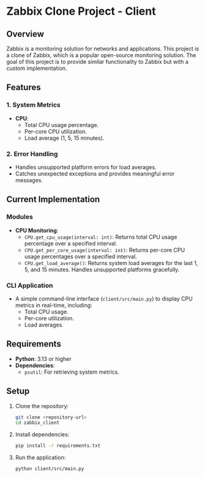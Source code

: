 # Zabbix Clone Project - Client

## Overview

Zabbix is a monitoring solution for networks and applications. This project is a clone of Zabbix, which is a popular open-source monitoring solution. The goal of this project is to provide similar functionality to Zabbix but with a custom implementation.

## Features

### 1. System Metrics
- **CPU**:
  - Total CPU usage percentage.
  - Per-core CPU utilization.
  - Load average (1, 5, 15 minutes).

### 2. Error Handling
- Handles unsupported platform errors for load averages.
- Catches unexpected exceptions and provides meaningful error messages.

## Current Implementation

### Modules
- **CPU Monitoring**:
  - `CPU.get_cpu_usage(interval: int)`: Returns total CPU usage percentage over a specified interval.
  - `CPU.get_per_core_usage(interval: int)`: Returns per-core CPU usage percentages over a specified interval.
  - `CPU.get_load_average()`: Returns system load averages for the last 1, 5, and 15 minutes. Handles unsupported platforms gracefully.

### CLI Application
- A simple command-line interface (`client/src/main.py`) to display CPU metrics in real-time, including:
  - Total CPU usage.
  - Per-core utilization.
  - Load averages.

## Requirements

- **Python**: 3.13 or higher
- **Dependencies**:
  - `psutil`: For retrieving system metrics.

## Setup

1. Clone the repository:
   ```bash
   git clone <repository-url>
   cd zabbix_client
   
2. Install dependencies:
   ```bash
   pip install -r requirements.txt
   ```

3. Run the application:
   ```bash
   python client/src/main.py
    ```